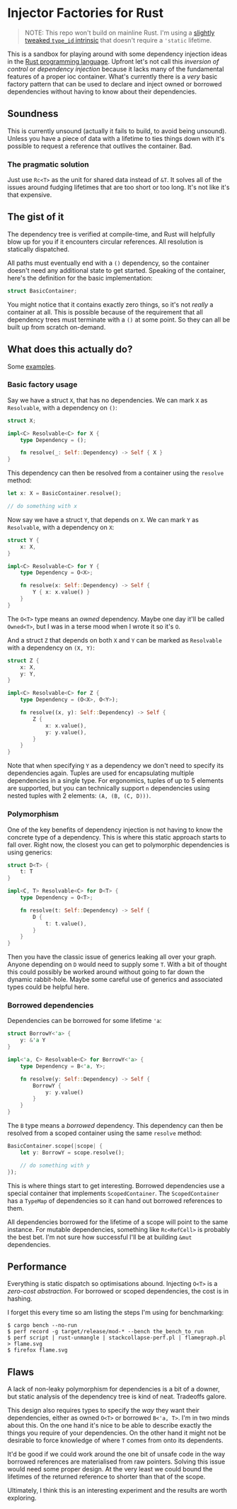 # Injector Factories for Rust

> NOTE: This repo won't build on mainline Rust. I'm using a [slightly tweaked `type_id` intrinsic](https://github.com/KodrAus/rust/commit/535d52bae789501bb3b5f0a5d2161cf248c43cd3) that doesn't require a `'static` lifetime.

This is a sandbox for playing around with some dependency injection ideas in the [Rust programming language](https://www.rust-lang-org). Upfront let's not call this _inversion of control_ or _dependency injection_ because it lacks many of the fundamental features of a proper ioc container. What's currently there is a _very_ basic factory pattern that can be used to declare and inject owned or borrowed dependencies without having to know about their dependencies.

## Soundness

This is currently unsound (actually it fails to build, to avoid being unsound). Unless you have a piece of data with a lifetime to ties things down with it's possible to request a reference that outlives the container. Bad.

### The pragmatic solution

Just use `Rc<T>` as the unit for shared data instead of `&T`. It solves all of the issues around fudging lifetimes that are too short or too long. It's not like it's that expensive.

## The gist of it

The dependency tree is verified at compile-time, and Rust will helpfully blow up for you if it encounters circular references. All resolution is statically dispatched.

All paths must eventually end with a `()` dependency, so the container doesn't need any additional state to get started. Speaking of the container, here's the definition for the basic implementation:

```rust
struct BasicContainer;
```

You might notice that it contains exactly zero things, so it's not _really_ a container at all. This is possible because of the requirement that all dependency trees must terminate with a `()` at some point. So they can all be built up from scratch on-demand.

## What does this actually do?

Some [examples](https://github.com/KodrAus/rust-ioc/blob/master/src/main.rs).

### Basic factory usage

Say we have a struct `X`, that has no dependencies. We can mark `X` as `Resolvable`, with a dependency on `()`:

```rust
struct X;

impl<C> Resolvable<C> for X {
    type Dependency = ();

    fn resolve(_: Self::Dependency) -> Self { X }
}
```

This dependency can then be resolved from a container using the `resolve` method:

```rust
let x: X = BasicContainer.resolve();

// do something with x
```

Now say we have a struct `Y`, that depends on `X`. We can mark `Y` as `Resolvable`, with a dependency on `X`:

```rust
struct Y {
    x: X,
}

impl<C> Resolvable<C> for Y {
    type Dependency = O<X>;

    fn resolve(x: Self::Dependency) -> Self {
        Y { x: x.value() }
    }
}
```

The `O<T>` type means an _owned_ dependency. Maybe one day it'll be called `Owned<T>`, but I was in a terse mood when I wrote it so it's `O`.

And a struct `Z` that depends on both `X` and `Y` can be marked as `Resolvable` with a dependency on `(X, Y)`:

```rust
struct Z {
    x: X,
    y: Y,
}

impl<C> Resolvable<C> for Z {
    type Dependency = (O<X>, O<Y>);

    fn resolve((x, y): Self::Dependency) -> Self {
        Z {
            x: x.value(),
            y: y.value(),
        }
    }
}
```

Note that when specifying `Y` as a dependency we don't need to specify its dependencies again. Tuples are used for encapsulating multiple dependencies in a single type. For ergonomics, tuples of up to 5 elements are supported, but you can technically support `n` dependencies using nested tuples with 2 elements: `(A, (B, (C, D)))`.

### Polymorphism

One of the key benefits of dependency injection is not having to know the concrete type of a dependency. This is where this static approach starts to fall over. Right now, the closest you can get to polymorphic dependencies is using generics:

```rust
struct D<T> {
	t: T
}

impl<C, T> Resolvable<C> for D<T> {
    type Dependency = O<T>;

    fn resolve(t: Self::Dependency) -> Self {
        D {
            t: t.value(),
        }
    }
}
```

Then you have the classic issue of generics leaking all over your graph. Anyone depending on `D` would need to supply some `T`. With a bit of thought this could possibly be worked around without going to far down the dynamic rabbit-hole. Maybe some careful use of generics and associated types could be helpful here.

### Borrowed dependencies

Dependencies can be borrowed for some lifetime `'a`:

```rust
struct BorrowY<'a> {
	y: &'a Y
}

impl<'a, C> Resolvable<C> for BorrowY<'a> {
	type Dependency = B<'a, Y>;

	fn resolve(y: Self::Dependency) -> Self {
		BorrowY {
			y: y.value()
		}
	}
}
```

The `B` type means a _borrowed_ dependency. This dependency can then be resolved from a scoped container using the same `resolve` method:

```rust
BasicContainer.scope(|scope| {
	let y: BorrowY = scope.resolve();

	// do something with y
});
```

This is where things start to get interesting. Borrowed dependencies use a special container that implements `ScopedContainer`. The `ScopedContainer` has a `TypeMap` of dependencies so it can hand out borrowed references to them.

All dependencies borrowed for the lifetime of a scope will point to the same instance. For mutable dependencies, something like `Rc<RefCell>` is probably the best bet. I'm not sure how successful I'll be at building `&mut` dependencies.

## Performance

Everything is static dispatch so optimisations abound. Injecting `O<T>` is a _zero-cost abstraction_. For borrowed or scoped dependencies, the cost is in hashing.

I forget this every time so am listing the steps I'm using for benchmarking:

```shell
$ cargo bench --no-run
$ perf record -g target/release/mod-* --bench the_bench_to_run
$ perf script | rust-unmangle | stackcollapse-perf.pl | flamegraph.pl > flame.svg
$ firefox flame.svg
```

## Flaws

A lack of non-leaky polymorphism for dependencies is a bit of a downer, but static analysis of the dependency tree is kind of neat. Tradeoffs galore.

This design also requires types to specify the _way_ they want their dependencies, either as owned `O<T>` or borrowed `B<'a, T>`. I'm in two minds about this. On the one hand it's nice to be able to describe exactly the things you require of your dependencies. On the other hand it might not be desirable to force knowledge of where `T` comes from onto its dependents.

It'd be good if we could work around the one bit of unsafe code in the way borrowed references are materialised from raw pointers. Solving this issue would need some proper design. At the very least we could bound the lifetimes of the returned reference to shorter than that of the scope.

Ultimately, I think this is an interesting experiment and the results are worth exploring.
